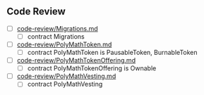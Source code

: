 


## Code Review

* [ ] [code-review/Migrations.md](code-review/Migrations.md)
  * [ ] contract Migrations 
* [ ] [code-review/PolyMathToken.md](code-review/PolyMathToken.md)
  * [ ] contract PolyMathToken is PausableToken, BurnableToken 
* [ ] [code-review/PolyMathTokenOffering.md](code-review/PolyMathTokenOffering.md)
  * [ ] contract PolyMathTokenOffering is Ownable 
* [ ] [code-review/PolyMathVesting.md](code-review/PolyMathVesting.md)
  * [ ] contract PolyMathVesting 
